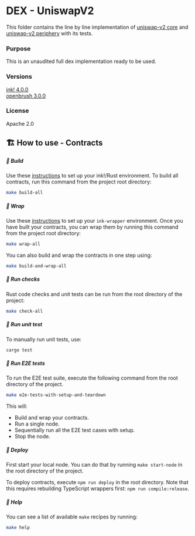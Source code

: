 # DEX - UniswapV2
This folder contains the line by line implementation of [uniswap-v2 core](https://github.com/Uniswap/v2-core) and [uniswap-v2 periphery](https://github.com/Uniswap/v2-periphery) with its tests.

### Purpose
This is an unaudited full dex implementation ready to be used.

### Versions
[ink! 4.0.0](https://github.com/paritytech/ink/tree/v4.0.0)   
[openbrush 3.0.0](https://github.com/727-Ventures/openbrush-contracts/tree/3.0.0)

### License
Apache 2.0

## 🏗️ How to use - Contracts
##### 💫 Build
Use these [instructions](https://use.ink/getting-started/setup) to set up your ink!/Rust environment.
To build all contracts, run this command from the project root directory:

```sh
make build-all
```

##### 💫 Wrap
Use these [instructions](https://github.com/Cardinal-Cryptography/ink-wrapper#installation) to set up your `ink-wrapper` environment.
Once you have built your contracts, you can wrap them by running this command from the project root directory:

```sh
make wrap-all
```

You can also build and wrap the contracts in one step using:

```sh
make build-and-wrap-all
```

##### 💫 Run checks
Rust code checks and unit tests can be run from the root directory of the project:

```sh
make check-all
```

##### 💫 Run unit test
To manually run unit tests, use:

```sh
cargo test
```

##### 💫 Run E2E tests
To run the E2E test suite, execute the following command from the root directory of the project.

```sh
make e2e-tests-with-setup-and-teardown
```

This will:
- Build and wrap your contracts.
- Run a single node.
- Sequentially run all the E2E test cases with setup.
- Stop the node.

##### 💫 Deploy
First start your local node. You can do that by running `make start-node` in the root directory of the project.

To deploy contracts, execute `npm run deploy` in the root directory. Note that this requires rebuilding TypeScript wrappers first: `npm run compile:release`.

##### 💫 Help
You can see a list of available `make` recipes by running:

```sh
make help
```
